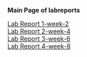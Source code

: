 **Main Page of labreports**  

[Lab Report 1-week-2](https://magikarp620.github.io/cse15l-lab0reports/lab-report-1-week-2.html)  
[Lab Report 2-week-4](https://magikarp620.github.io/cse15l-lab0reports/lab-report-2-week-4.html)  
[Lab Report 3-week-6](https://magikarp620.github.io/cse15l-lab0reports/lab-report-3-week-6.html)  
[Lab Report 4-week-8](https://magikarp620.github.io/cse15l-lab0reports/lab-report-4-week-8.html)
